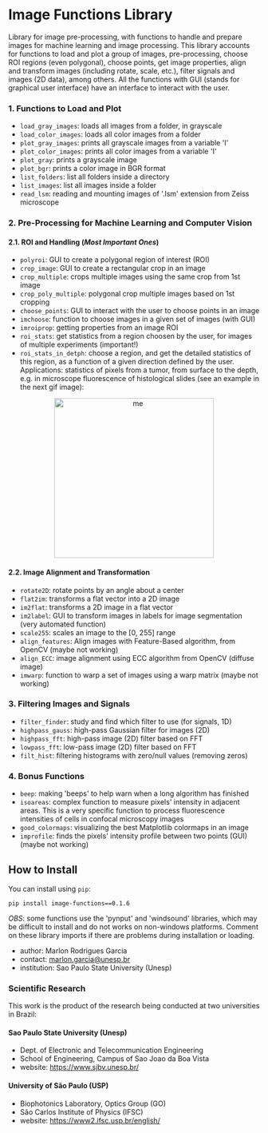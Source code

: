# Image Functions Library

Library for image pre-processing, with functions to handle and prepare images for machine learning and image processing. This library accounts for functions to load and plot a group of images, pre-processing, choose ROI regions (even polygonal), choose points, get image properties, align and transform images (including rotate, scale, etc.), filter signals and images (2D data), among others. All the functions with GUI (stands for graphical user interface) have an interface to interact with the user.


### 1. Functions to Load and Plot

- `load_gray_images`: loads all images from a folder, in grayscale
- `load_color_images`: loads all color images from a folder
- `plot_gray_images`: prints all grayscale images from a variable 'I'
- `plot_color_images`: prints all color images from a variable 'I'
- `plot_gray`: prints a grayscale image
- `plot_bgr`: prints a color image in BGR format
- `list_folders`: list all folders inside a directory
- `list_images`: list all images inside a folder
- `read_lsm`: reading and mounting images of '.lsm' extension from Zeiss microscope 


### 2. Pre-Processing for Machine Learning and Computer Vision

#### 2.1. ROI and Handling (*Most Important Ones*)

- `polyroi`: GUI to create a polygonal region of interest (ROI)
- `crop_image`: GUI to create a rectangular crop in an image
- `crop_multiple`: crops multiple images using the same crop from 1st image
- `crop_poly_multiple`: polygonal crop multiple images based on 1st cropping
- `choose_points`: GUI to interact with the user to choose points in an image
- `imchoose`: function to choose images in a given set of images (with GUI)
- `imroiprop`: getting properties from an image ROI
- `roi_stats`: get statistics from a region choosen by the user, for images of multiple experiments (important!)
- `roi_stats_in_detph`: choose a region, and get the detailed statistics of this region, as a function of a given direction defined by the user. Applications: statistics of pixels from a tumor, from surface to the depth, e.g. in microscope fluorescence of histological slides (see an example in the next gif image):

<p align="center">
  <img src="https://raw.githubusercontent.com/MarlonGarcia/imfun/main/media/roi_stats_in_detph.gif" alt="me" width="320" />
</p>
    
#### 2.2. Image Alignment and Transformation

- `rotate2D`: rotate points by an angle about a center
- `flat2im`: transforms a flat vector into a 2D image
- `im2flat`: transforms a 2D image in a flat vector
- `im2label`: GUI to transform images in labels for image segmentation (very automated function)
- `scale255`: scales an image to the [0, 255] range
- `align_features`: Align images with Feature-Based algorithm, from OpenCV (maybe not working)
- `align_ECC`: image alignment using ECC algorithm from OpenCV (diffuse image)
- `imwarp`: function to warp a set of images using a warp matrix (maybe not working)
    
    
### 3. Filtering Images and Signals

- `filter_finder`: study and find which filter to use (for signals, 1D)
- `highpass_gauss`: high-pass Gaussian filter for images (2D)
- `highpass_fft`: high-pass image (2D) filter based on FFT
- `lowpass_fft`: low-pass image (2D) filter based on FFT
- `filt_hist`: filtering histograms with zero/null values (removing zeros)


### 4. Bonus Functions

- `beep`: making 'beeps' to help warn when a long algorithm has finished
- `isoareas`: complex function to measure pixels' intensity in adjacent areas. This is a very specific function to process fluorescence intensities of cells in confocal microscopy images
- `good_colormaps`: visualizing the best Matplotlib colormaps in an image
- `improfile`: finds the pixels' intensity profile between two points (GUI) (maybe not working)
    

## How to Install

You can install using `pip`:

```
pip install image-functions==0.1.6
```

*OBS*: some functions use the 'pynput' and 'windsound' libraries, which may be difficult to install and do not works on non-windows platforms. Comment on these library imports if there are problems during installation or loading.

- author: Marlon Rodrigues Garcia
- contact: marlon.garcia@unesp.br
- institution: Sao Paulo State University (Unesp)


### Scientific Research

This work is the product of the research being conducted at two universities in Brazil:

#### Sao Paulo State University (Unesp)
- Dept. of Electronic and Telecommunication Engineering
- School of Engineering, Campus of Sao Joao da Boa Vista
- website: https://www.sjbv.unesp.br/

#### University of São Paulo (USP)
- Biophotonics Laboratory, Optics Group (GO)
- São Carlos Institute of Physics (IFSC)
- website: https://www2.ifsc.usp.br/english/